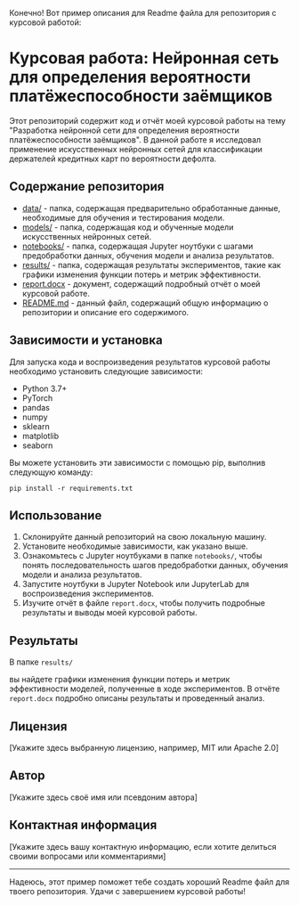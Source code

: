 Конечно! Вот пример описания для Readme файла для репозитория с курсовой работой:

# Курсовая работа: Нейронная сеть для определения вероятности платёжеспособности заёмщиков

Этот репозиторий содержит код и отчёт моей курсовой работы на тему "Разработка нейронной сети для определения вероятности платёжеспособности заёмщиков". В данной работе я исследовал применение искусственных нейронных сетей для классификации держателей кредитных карт по вероятности дефолта.

## Содержание репозитория

- [data/](data/) - папка, содержащая предварительно обработанные данные, необходимые для обучения и тестирования модели.
- [models/](models/) - папка, содержащая код и обученные модели искусственных нейронных сетей.
- [notebooks/](notebooks/) - папка, содержащая Jupyter ноутбуки с шагами предобработки данных, обучения модели и анализа результатов.
- [results/](results/) - папка, содержащая результаты экспериментов, такие как графики изменения функции потерь и метрик эффективности.
- [report.docx](report.docx) - документ, содержащий подробный отчёт о моей курсовой работе.
- [README.md](README.md) - данный файл, содержащий общую информацию о репозитории и описание его содержимого.


## Зависимости и установка

Для запуска кода и воспроизведения результатов курсовой работы необходимо установить следующие зависимости:

- Python 3.7+
- PyTorch
- pandas
- numpy
- sklearn
- matplotlib
- seaborn

Вы можете установить эти зависимости с помощью pip, выполнив следующую команду:

```
pip install -r requirements.txt
```

## Использование

1. Склонируйте данный репозиторий на свою локальную машину.
2. Установите необходимые зависимости, как указано выше.
3. Ознакомьтесь с Jupyter ноутбуками в папке `notebooks/`, чтобы понять последовательность шагов предобработки данных, обучения модели и анализа результатов.
4. Запустите ноутбуки в Jupyter Notebook или JupyterLab для воспроизведения экспериментов.
5. Изучите отчёт в файле `report.docx`, чтобы получить подробные результаты и выводы моей курсовой работы.

## Результаты

В папке `results/`

 вы найдете графики изменения функции потерь и метрик эффективности моделей, полученные в ходе экспериментов. В отчёте `report.docx` подробно описаны результаты и проведенный анализ.

## Лицензия

[Укажите здесь выбранную лицензию, например, MIT или Apache 2.0]

## Автор

[Укажите здесь своё имя или псевдоним автора]

## Контактная информация

[Укажите здесь вашу контактную информацию, если хотите делиться своими вопросами или комментариями]

---

Надеюсь, этот пример поможет тебе создать хороший Readme файл для твоего репозитория. Удачи с завершением курсовой работы!
